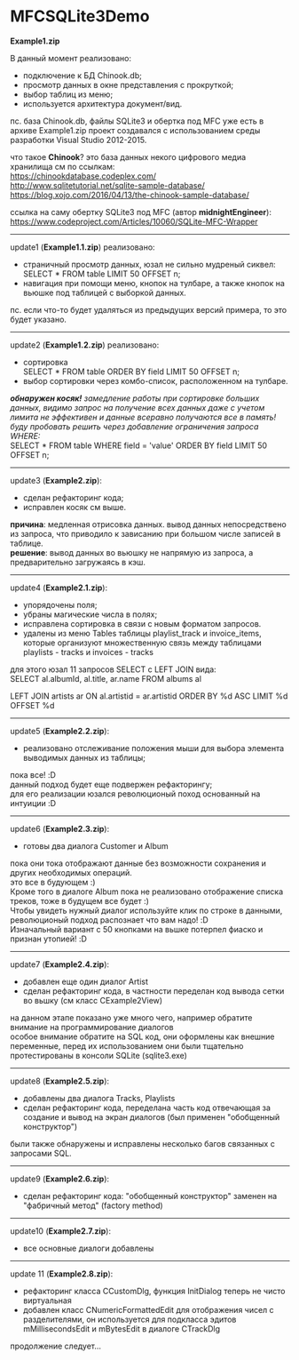 <H1>MFCSQLite3Demo</H1>

<b>Example1.zip</b><br>

В данный момент реализовано:<br>
<ul>
<li>подключение к БД Chinook.db;</li>
<li>просмотр данных в окне представления с прокруткой;</li>
<li>выбор таблиц из меню;</li>
<li>используется архитектура документ/вид.</li>
</ul>

пс. база Chinook.db, файлы SQLite3 и обертка под MFC уже есть в архиве Example1.zip
проект создавался с использованием среды разработки Visual Studio 2012-2015.<br>

что такое <b>Chinook</b>? это база данных некого цифрового медиа хранилища 
см по ссылкам:<br>
https://chinookdatabase.codeplex.com/<br>
http://www.sqlitetutorial.net/sqlite-sample-database/<br>
https://blog.xojo.com/2016/04/13/the-chinook-sample-database/<br>

ссылка на саму обертку SQLite3 под MFC (автор <b>midnightEngineer</b>):<br>
https://www.codeproject.com/Articles/10060/SQLite-MFC-Wrapper<br>

----------------------------------------------------------------------------
update1 (<b>Example1.1.zip</b>) реализовано:<br>
<ul>
<li>страничный просмотр данных, юзал не сильно мудреный сиквел:</li>
SELECT * FROM table LIMIT 50 OFFSET n;<br>
<li>навигация при помощи меню, кнопок на тулбаре, а также кнопок на вьюшке под таблицей с выборкой данных.</li>
 </ul>

пс. если что-то будет удаляться из предыдущих версий примера, то это будет указано.

----------------------------------------------------------------------------
update2 (<b>Example1.2.zip</b>) реализовано:<br>
<ul>
<li>сортировка</li>
SELECT * FROM table ORDER BY field LIMIT 50 OFFSET n;<br>
<li>выбор сортировки через комбо-список, расположенном на тулбаре.</li>
 </ul>

<p><i><b>обнаружен косяк!</b> замедление работы при сортировке больших данных, видимо запрос на получение всех данных даже с учетом лимита не эффективен и данные всеравно получаются все в память! 
буду пробовать решить через добавление ограничения запроса WHERE:</i><br>
SELECT * FROM table WHERE field = 'value' ORDER BY field LIMIT 50 OFFSET n;</p>

----------------------------------------------------------------------------
update3 (<b>Example2.zip</b>):
<ul>
<li>сделан рефакторинг кода;</li>
<li>исправлен косяк см выше.</li>

</ul>
<p><b>причина</b>: медленная отрисовка данных. вывод данных непосредствено из запроса, что приводило к зависанию при большом числе записей в таблице.<br> 
<b>решение</b>: вывод данных во вьюшку не напрямую из запроса, а предварительно загружаясь в кэш.</p>

----------------------------------------------------------------------------
update4 (<b>Example2.1.zip</b>):
<ul>
<li>упорядочены поля;</li>
<li>убраны магические числа в полях;</li>
<li>исправлена сортировка в связи с новым форматом запросов.</li>
<li>удалены из меню Tables таблицы playlist_track и invoice_items, которые организуют множественную связь между таблицами playlists - tracks и invoices - tracks </li>
</ul>
<p>для этого юзал 11 запросов SELECT с LEFT JOIN вида:<br>
SELECT al.albumId, al.title, ar.name FROM albums al

LEFT JOIN artists ar ON al.artistid = ar.artistid
		ORDER BY %d ASC LIMIT %d OFFSET %d</p>

----------------------------------------------------------------------------
update5 (<b>Example2.2.zip</b>):
<ul>
<li>реализовано отслеживание положения мыши для выбора элемента выводимых данных из таблицы;</li>
</ul>
<p>пока все! :D <br>
данный подход будет еще подвержен рефакторингу;<br>
для его реализации юзался революционый поход основанный на интуиции :D</p>

----------------------------------------------------------------------------
update6 (<b>Example2.3.zip</b>):
<ul>
<li>готовы два диалога Customer и Album</li>
</ul>
<p>пока они тока отображают данные без возможности сохранения и других необходимых операций.<br>
это все в будующем :)<br>
Кроме того в диалоге Album пока не реализовано отображение списка треков, тоже в будущем все будет :)<br>
Чтобы увидеть нужный диалог используйте клик по строке в данными, революционый подход распознает что вам надо! :D<br>
Изначальный вариант с 50 кнопками на вьшке потерпел фиаско и признан утопией! :D</p>

----------------------------------------------------------------------------
update7 (<b>Example2.4.zip</b>):
<ul>
<li>добавлен еще один диалог Artist</li>
<li>сделан рефакторинг кода, в частности переделан код вывода сетки во вьшку (см класс CExample2View)</li>
</ul>
<p>на данном этапе показано уже много чего, например обратите внимание на программирование диалогов<br>
особое внимание обратите на SQL код, они оформлены как внешние переменные, перед их использованием они были тщательно протестированы в консоли SQLite (sqlite3.exe)</p>

----------------------------------------------------------------------------
update8 (<b>Example2.5.zip</b>):
<ul>
<li>добавлены два диалога Tracks, Playlists</li>
<li>сделан рефакторинг кода, переделана часть код отвечающая за создание и вывод на экран диалогов (был применен "обобщенный конструктор")</li>
</ul>
<p>были также обнаружены и исправлены несколько багов связанных с запросами SQL.</p>

----------------------------------------------------------------------------
update9 (<b>Example2.6.zip</b>):
<ul>
<li>сделан рефакторинг кода: "обобщенный конструктор" заменен на "фабричный метод" (factory method)</li>
</ul>

----------------------------------------------------------------------------
update10 (<b>Example2.7.zip</b>):
<ul>
<li>все основные диалоги добавлены</li>
</ul>

----------------------------------------------------------------------------
update 11 (<b>Example2.8.zip</b>):
<ul>
<li>рефакторинг класса CCustomDlg, функция InitDialog теперь не чисто виртуальная</li>
<li>добавлен класс CNumericFormattedEdit для отображения чисел с разделителями, он используется для подкласса эдитов mMillisecondsEdit и mBytesEdit в диалоге CTrackDlg</li>
</ul>
<p>продолжение следует... </p>
